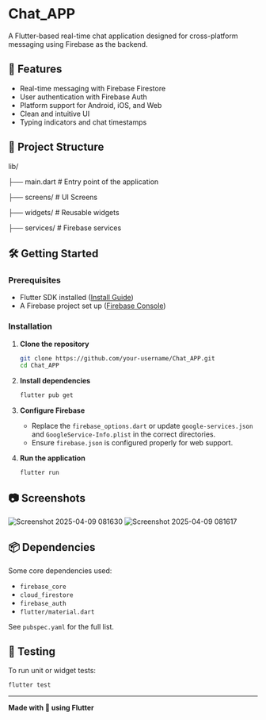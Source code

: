 
# Chat_APP

A Flutter-based real-time chat application designed for cross-platform messaging using Firebase as the backend.

## 🚀 Features

- Real-time messaging with Firebase Firestore
- User authentication with Firebase Auth
- Platform support for Android, iOS, and Web
- Clean and intuitive UI
- Typing indicators and chat timestamps

## 📁 Project Structure

lib/

├── main.dart         # Entry point of the application

├── screens/          # UI Screens

├── widgets/          # Reusable widgets

├── services/         # Firebase services


## 🛠️ Getting Started

### Prerequisites

- Flutter SDK installed ([Install Guide](https://docs.flutter.dev/get-started/install))
- A Firebase project set up ([Firebase Console](https://console.firebase.google.com/))

### Installation

1. **Clone the repository**
   ```bash
   git clone https://github.com/your-username/Chat_APP.git
   cd Chat_APP
   ```

2. **Install dependencies**
   ```bash
   flutter pub get
   ```

3. **Configure Firebase**

   - Replace the `firebase_options.dart` or update `google-services.json` and `GoogleService-Info.plist` in the correct directories.
   - Ensure `firebase.json` is configured properly for web support.

4. **Run the application**
   ```bash
   flutter run
   ```

## 📷 Screenshots
![Screenshot 2025-04-09 081630](https://github.com/user-attachments/assets/512961d1-8523-4452-ab6e-9da0aecb3c0f) ![Screenshot 2025-04-09 081617](https://github.com/user-attachments/assets/86159902-309e-4f07-a6b2-3d4a2e825416)

## 📦 Dependencies

Some core dependencies used:

- `firebase_core`
- `cloud_firestore`
- `firebase_auth`
- `flutter/material.dart`

See `pubspec.yaml` for the full list.

## 🧪 Testing

To run unit or widget tests:

```bash
flutter test
```

---

**Made with 💙 using Flutter**
